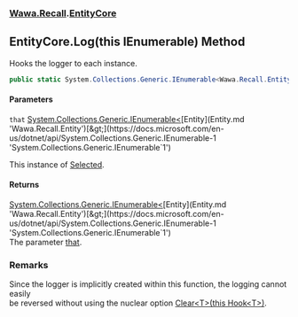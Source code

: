 ### [Wawa.Recall](Wawa.Recall.md 'Wawa.Recall').[EntityCore](EntityCore.md 'Wawa.Recall.EntityCore')

## EntityCore.Log(this IEnumerable<Entity>) Method

Hooks the logger to each instance.

```csharp
public static System.Collections.Generic.IEnumerable<Wawa.Recall.Entity> Log(this System.Collections.Generic.IEnumerable<Wawa.Recall.Entity> that);
```
#### Parameters

<a name='Wawa.Recall.EntityCore.Log(thisSystem.Collections.Generic.IEnumerable_Wawa.Recall.Entity_).that'></a>

`that` [System.Collections.Generic.IEnumerable&lt;](https://docs.microsoft.com/en-us/dotnet/api/System.Collections.Generic.IEnumerable-1 'System.Collections.Generic.IEnumerable`1')[Entity](Entity.md 'Wawa.Recall.Entity')[&gt;](https://docs.microsoft.com/en-us/dotnet/api/System.Collections.Generic.IEnumerable-1 'System.Collections.Generic.IEnumerable`1')

This instance of [Selected](Selected.md 'Wawa.Recall.Selected').

#### Returns
[System.Collections.Generic.IEnumerable&lt;](https://docs.microsoft.com/en-us/dotnet/api/System.Collections.Generic.IEnumerable-1 'System.Collections.Generic.IEnumerable`1')[Entity](Entity.md 'Wawa.Recall.Entity')[&gt;](https://docs.microsoft.com/en-us/dotnet/api/System.Collections.Generic.IEnumerable-1 'System.Collections.Generic.IEnumerable`1')  
The parameter [that](EntityCore.Log(IEnumerable{Entity}).md#Wawa.Recall.EntityCore.Log(thisSystem.Collections.Generic.IEnumerable_Wawa.Recall.Entity_).that 'Wawa.Recall.EntityCore.Log(this System.Collections.Generic.IEnumerable<Wawa.Recall.Entity>).that').

### Remarks
  
Since the logger is implicitly created within this function, the logging cannot easily  
be reversed without using the nuclear option [Clear&lt;T&gt;(this Hook&lt;T&gt;)](Generator.Clear{T}(Hook{T}).md 'Wawa.Recall.Generator.Clear<T>(this Wawa.Recall.Hook<T>)').